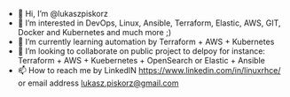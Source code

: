 - 👋 Hi, I’m @lukaszpiskorz
- 👀 I’m interested in DevOps, Linux, Ansible, Terraform, Elastic, AWS, GIT, Docker and Kubernetes and much more ;)
- 🌱 I’m currently learning automation by Terraform + AWS + Kubernetes
- 💞️ I’m looking to collaborate on public project to delpoy for instance: Terraform + AWS + Kuebernetes + OpenSearch or Elastic + Ansible
- 📫 How to reach me by LinkedIN https://www.linkedin.com/in/linuxrhce/ or email address lukasz.piskorz@gmail.com

<!---
lukaszpiskorz/lukaszpiskorz is a ✨ special ✨ repository because its `README.md` (this file) appears on your GitHub profile.
You can click the Preview link to take a look at your changes.
--->
